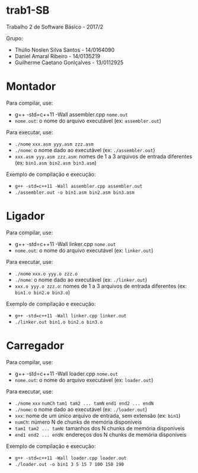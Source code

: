 # trab1-SB

Trabalho 2 de Software Básico - 2017/2

Grupo:
* Thúlio Noslen Silva Santos - 14/0164090
* Daniel Amaral Ribeiro - 14/0135219
* Guilherme Caetano Gonlçalves - 13/0112925

# Montador
Para compilar, use:
* g++ -std=c++11 -Wall assembler.cpp `nome.out`
* `nome.out`: o nome do arquivo executável (ex: `assembler.out`)
    
Para executar, use:
* `./nome` `xxx.asm yyy.asm zzz.asm`
* `./nome`: o nome dado ao executável (ex: `./assembler.out`)
* `xxx.asm yyy.asm zzz.asm`: nomes de 1 a 3 arquivos de entrada diferentes (ex: `bin1.asm bin2.asm bin3.asm`)

Exemplo de compilação e execução:
* `g++ -std=c++11 -Wall assembler.cpp assembler.out`
* `./assembler.out -o bin1.asm bin2.asm bin3.asm`

# Ligador
Para compilar, use:
* g++ -std=c++11 -Wall linker.cpp `nome.out`
* `nome.out`: o nome do arquivo executável (ex: `linker.out`)
    
Para executar, use:
* `./nome` `xxx.o yyy.o zzz.o`
* `./nome`: o nome dado ao executável (ex: `./linker.out`)
* `xxx.o yyy.o zzz.o`: nomes de 1 a 3 arquivos de entrada diferentes (ex: `bin1.o bin2.o bin3.o`)

Exemplo de compilação e execução:
* `g++ -std=c++11 -Wall linker.cpp linker.out`
* `./linker.out bin1.o bin2.o bin3.o`

# Carregador
Para compilar, use:
* g++ -std=c++11 -Wall loader.cpp `nome.out`
* `nome.out`: o nome do arquivo executável (ex: `loader.out`)
    
Para executar, use:
* `./nome` `xxx` `numCh` `tam1 tam2 ... tamN` `end1 end2 ... endN`
* `./nome`: o nome dado ao executável (ex: `./loader.out`)
* `xxx`: nome de um único arquivo de entrada, sem extensão (ex: `bin1`)
* `numCh`: número N de chunks de memória disponíveis
* `tam1 tam2 ... tamN`: tamanhos dos N chunks de memória disponíveis
* `end1 end2 ... endN`: endereços dos N chunks de memória disponíveis

Exemplo de compilação e execução:
* `g++ -std=c++11 -Wall loader.cpp loader.out`
* `./loader.out -o bin1 3 5 15 7 100 150 190`
